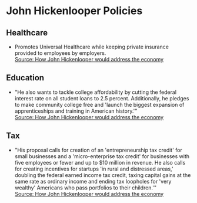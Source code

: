 # John Hickenlooper Policies

## Healthcare
* Promotes Universal Healthcare while keeping private insurance provided to employees by employers.  
[Source: How John Hickenlooper would address the economy](https://www.politico.com/story/2019/05/03/john-hickenlooper-2020-policy-economy-1300070)

## Education

* "He also wants to tackle college affordability by cutting the federal interest rate on all student loans to 2.5 percent. Additionally, he pledges to make community college free and 'launch the biggest expansion of apprenticeships and training in American history.'”  
[Source: How John Hickenlooper would address the economy](https://www.politico.com/story/2019/05/03/john-hickenlooper-2020-policy-economy-1300070)

## Tax

* "His proposal calls for creation of an 'entrepreneurship tax credit' for small businesses and a 'micro-enterprise tax credit' for businesses with five employees or fewer and up to $10 million in revenue. He also calls for creating incentives for startups 'in rural and distressed areas,' doubling the federal earned income tax credit, taxing capital gains at the same rate as ordinary income and ending tax loopholes for 'very wealthy' Americans who pass portfolios to their children.'"  
[Source: How John Hickenlooper would address the economy](https://www.politico.com/story/2019/05/03/john-hickenlooper-2020-policy-economy-1300070)
